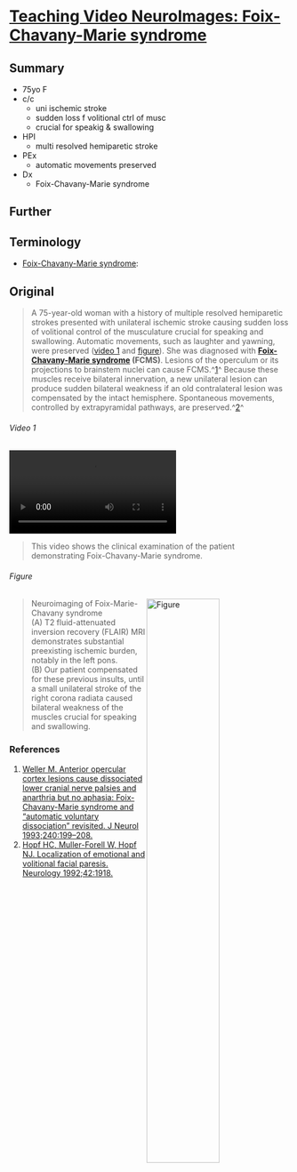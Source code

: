 <!--
Filename: 	2019-05-27_75F.md
Project: 	/Users/shume/Developer/physician/Neurol/TVNI
Author: 	shumez <https://github.com/shumez>
Created: 	2019-05-28 13:56:3
Modified: 	2019-05-29 18:09:42
-----
Copyright (c) 2019 shumez
-->

# [Teaching Video NeuroImages: Foix-Chavany-Marie syndrome][2019_JonesDavidT_ChandregowdaAdithya_MantyhWilliamG]

## Summary

* 75yo F
* c/c
    * uni ischemic stroke
    * sudden loss f volitional ctrl of musc
    * crucial for speakig & swallowing
* HPI
    * multi resolved hemiparetic stroke
* PEx
    * automatic movements preserved
* Dx
    * Foix-Chavany-Marie syndrome

## Further

## Terminology

* [Foix-Chavany-Marie syndrome]: 

## Original

> A 75-year-old woman with a history of multiple resolved hemiparetic strokes presented with unilateral ischemic stroke causing sudden loss of volitional control of the musculature crucial for speaking and swallowing. Automatic movements, such as laughter and yawning, were preserved ([video 1] and [figure]). She was diagnosed with **[Foix-Chavany-Marie syndrome] (FCMS)**. Lesions of the operculum or its projections to brainstem nuclei can cause FCMS.^[1]^ Because these muscles receive bilateral innervation, a new unilateral lesion can produce sudden bilateral weakness if an old contralateral lesion was compensated by the intact hemisphere. Spontaneous movements, controlled by extrapyramidal pathways, are preserved.^[2]^

###### Video 1

![Video][vid]

> This video shows the clinical examination of the patient demonstrating Foix-Chavany-Marie syndrome.

###### Figure

[![Figure][fig]][fig]

> Neuroimaging of Foix-Marie-Chavany syndrome  
> (A) T2 fluid-attenuated inversion recovery (FLAIR) MRI demonstrates substantial preexisting ischemic burden, notably in the left pons.  
> (B) Our patient compensated for these previous insults, until a small unilateral stroke of the right corona radiata caused bilateral weakness of the muscles crucial for speaking and swallowing.

### References

1. [Weller M. Anterior opercular cortex lesions cause dissociated lower cranial nerve palsies and anarthria but no aphasia: Foix-Chavany-Marie syndrome and “automatic voluntary dissociation” revisited. J Neurol 1993;240:199–208.][1993_WellerM]
2. [Hopf HC, Muller-Forell W, Hopf NJ. Localization of emotional and volitional facial paresis. Neurology 1992;42:1918.][1992_HopfHC]

## 
[1]: #references
[2]: #references
[video 1]: #video_1
[figure]: #figure

<!-- ref -->
[2019_JonesDavidT_ChandregowdaAdithya_MantyhWilliamG]: https://n.neurology.org/content/92/22/e2620

[1993_WellerM]: https://link.springer.com/article/10.1007/BF00818705 "Weller, M., 1993. Anterior opercular cortex lesions cause dissociated lower cranial nerve palsies and anarthria but no aphasia: Foix-Chavany-Marie syndrome and “automatic voluntary dissociation” revisited."
[1992_HopfHC]: https://n.neurology.org/content/42/10/1918.short "Hopf, H.C., Muller-Forell, W. and Hopf, N.J., 1992. Localization of emotional and volitional facial paresis. Neurology, 42(10), pp.1918-1918."

<!-- fig -->
[vid]: https://static-movie-usa.glencoesoftware.com/mp4/10.1212/791/a2481fda3f933d508490907bf5b0188549099c3f/007569_Video_1.mp4
[fig]: https://n.neurology.org/content/neurology/92/22/e2620/F1.medium.gif

<!-- term -->
[Foix-Chavany-Marie syndrome]: #terminology ""

<style type="text/css">
	img{width: 51%; float: right;}
</style>